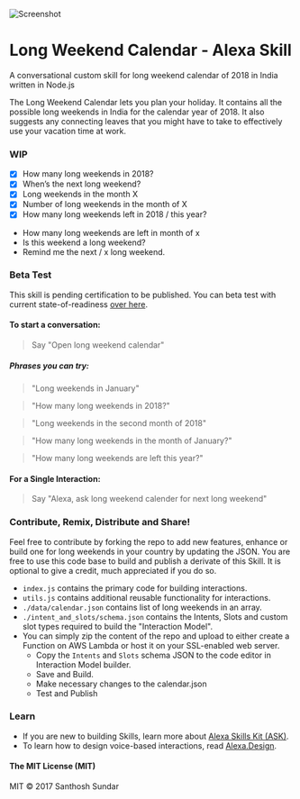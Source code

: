 ![Screenshot](https://image.ibb.co/iJ0sNG/alexa_long_weekend_calendar_banner.gif)

# Long Weekend Calendar - Alexa Skill
A conversational custom skill for long weekend calendar of 2018 in India written in Node.js

The Long Weekend Calendar lets you plan your holiday. It contains all the possible long weekends in India for the calendar year of 2018. It also suggests any connecting leaves that you might have to take to effectively use your vacation time at work.

### WIP 

- [x] How many long weekends in 2018?
- [x] When’s the next long weekend?
- [x] Long weekends in the month X
- [x] Number of long weekends in the month of X
- [x] How many long weekends left in 2018 / this year?
- How many long weekends are left in month of x
- Is this weekend a long weekend?
- Remind me the next / x long weekend.

### Beta Test

This skill is pending certification to be published. You can beta test with current state-of-readiness [over here](https://skills-store.amazon.com/deeplink/tvt/ec14b094ef07191c04ccf926232eb550d6bd0b470f9fd0191a9acf1a227ff8e1879f581ac59257b6753487e08538169a0b43ff4cb705a3f427387e8a9a5206c0c6646d403cd62a683f98ed91621dc12acdf8c437613f5c58b926f59a0a79666fa78b6d3e8060ed1671ad9383c032d2).

#### To start a conversation:

> Say "Open long weekend calendar"

##### Phrases you can try:

> "Long weekends in January"

> "How many long weekends in 2018?"

> "Long weekends in the second month of 2018"

> "How many long weekends in the month of January?"

> "How many long weekends are left this year?"

#### For a Single Interaction:

> Say "Alexa, ask long weekend calender for next long weekend"

### Contribute, Remix, Distribute and Share!
Feel free to contribute by forking the repo to add new features, enhance or build one for long weekends in your country by updating the JSON. You are free to use this code base to build and publish a derivate of this Skill. It is optional to give a credit, much appreciated if you do so.

- ```index.js``` contains the primary code for building interactions.
- ```utils.js``` contains additional reusable functionality for interactions.
- ```./data/calendar.json``` contains list of long weekends in an array.
- ```./intent_and_slots/schema.json``` contains the Intents, Slots and custom slot types required to build the "Interaction Model".
- You can simply zip the content of the repo and upload to either create a Function on AWS Lambda or host it on your SSL-enabled web server.
  - Copy the ```Intents``` and ```Slots``` schema JSON to the code editor in Interaction Model builder.
  - Save and Build.
  - Make necessary changes to the calendar.json
  - Test and Publish

### Learn

- If you are new to building Skills, learn more about [Alexa Skills Kit (ASK)](https://developer.amazon.com/alexa-skills-kit).
- To learn how to design voice-based interactions, read [Alexa.Design](https://developer.amazon.com/alexa).

#### The MIT License (MIT)
MIT © 2017 Santhosh Sundar
